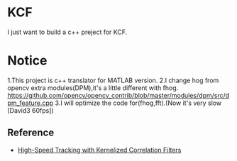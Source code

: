 # KCF
I just want to build a c++ preject for KCF.

# Notice
1.This project is c++ translator for MATLAB version.
2.I change hog from opencv extra modules(DPM),it's a little different with fhog.
https://github.com/opencv/opencv_contrib/blob/master/modules/dpm/src/dpm_feature.cpp
3.I will optimize the code for(fhog,fft).(Now it's very slow [David3 60fps])

Reference
----------
* [High-Speed Tracking with Kernelized Correlation Filters](http://www.robots.ox.ac.uk/~joao/circulant/)
